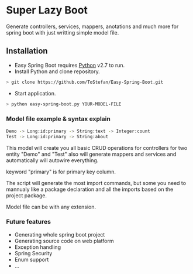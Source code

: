 # Super Lazy Boot

Generate controllers, services, mappers, anotations and much more for spring boot with just writting simple model file.

## Installation

+ Easy Spring Boot requires [Python](https://www.python.org/) v2.7 to run.
+ Install Python and clone repository.

```sh
> git clone https://github.com/ToStefan/Easy-Spring-Boot.git
```

+ Start application.

```sh
> python easy-spring-boot.py YOUR-MODEL-FILE
```

### Model file example & syntax explain

```sh
Demo -> Long:id:primary -> String:text -> Integer:count
Test -> Long:id:primary -> String:about
```

This model will create you all basic CRUD operations for controllers for two entity "Demo" and "Test" also will generate mappers and services and automatically will autowire everything.

keyword "primary" is for primary key column.

The script will generate the most import commands, but some you need to mannualy like a package declaration and all the imports based on the project package.

Model file can be with any extension.

### Future features

+ Generating whole spring boot project 
+ Generating source code on web platform
+ Exception handling
+ Spring Security
+ Enum support
+ ...
